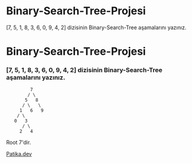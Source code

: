 # Binary-Search-Tree-Projesi

[7, 5, 1, 8, 3, 6, 0, 9, 4, 2] dizisinin Binary-Search-Tree aşamalarını yazınız.


# Binary-Search-Tree-Projesi

### [7, 5, 1, 8, 3, 6, 0, 9, 4, 2] dizisinin Binary-Search-Tree aşamalarını yazınız.

             7
            / \
           5   8
          / \   \
         1   6   9
        / \
       0   3
          / \
         2   4

Root 7'dir. 


[Patika.dev](https://www.patika.dev/tr)
